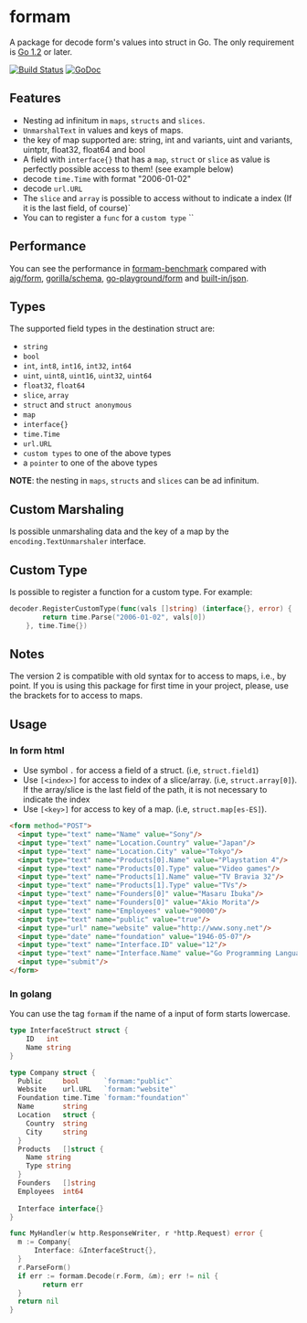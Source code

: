 formam
======

A package for decode form's values into struct in Go. 
The only requirement is [Go 1.2](http://golang.org/doc/go1.2) or later.

[![Build Status](https://travis-ci.org/monoculum/formam.png?branch=master)](https://travis-ci.org/monoculum/formam)
[![GoDoc](https://godoc.org/github.com/monoculum/formam?status.png)](https://godoc.org/github.com/monoculum/formam)

Features
--------

* Nesting ad infinitum in `maps`, `structs` and `slices`.
* `UnmarshalText` in values and keys of maps.
* the key of map supported are: string, int and variants, uint and variants, uintptr, float32, float64 and bool
* A field with `interface{}` that has a `map`, `struct` or `slice` as value is perfectly possible access to them! (see example below)
* decode `time.Time` with format "2006-01-02"
* decode `url.URL`
* The `slice` and `array` is possible to access without to indicate a index (If it is the last field, of course)`
* You can to register a `func` for a `custom type`
``

Performance
-----------

You can see the performance in [formam-benchmark](https://github.com/monoculum/formam-benchmark) compared with [ajg/form](https://github.com/ajg/form), [gorilla/schema](https://github.com/gorilla/schema), [go-playground/form](https://github.com/go-playground/form) and [built-in/json](http://golang.org/pkg/encoding/json/).

Types
-----

The supported field types in the destination struct are:

* `string`
* `bool`
* `int`, `int8`, `int16`, `int32`, `int64`
* `uint`, `uint8`, `uint16`, `uint32`, `uint64`
* `float32`, `float64`
* `slice`, `array`
* `struct` and `struct anonymous`
* `map`
* `interface{}`
* `time.Time`
* `url.URL`
* `custom types` to one of the above types
* a `pointer` to one of the above types

**NOTE**: the nesting in `maps`, `structs` and `slices` can be ad infinitum.

Custom Marshaling
-----------------

Is possible unmarshaling data and the key of a map by the `encoding.TextUnmarshaler` interface.

Custom Type
-----------

Is possible to register a function for a custom type. For example:

```go
decoder.RegisterCustomType(func(vals []string) (interface{}, error) {
        return time.Parse("2006-01-02", vals[0])
    }, time.Time{})
```

Notes
-----

The version 2 is compatible with old syntax for to access to maps, i.e., by point.
If you is using this package for first time in your project, please, use the brackets for to access to maps.


Usage
-----

### In form html

- Use symbol `.` for access a field of a struct. (i.e, `struct.field1`)
- Use `[<index>]` for access to index of a slice/array. (i.e, `struct.array[0]`). If the array/slice is the last field of the path, it is not necessary to indicate the index
- Use `[<key>]` for access to key of a map. (i.e, `struct.map[es-ES]`).

```html
<form method="POST">
  <input type="text" name="Name" value="Sony"/>
  <input type="text" name="Location.Country" value="Japan"/>
  <input type="text" name="Location.City" value="Tokyo"/>
  <input type="text" name="Products[0].Name" value="Playstation 4"/>
  <input type="text" name="Products[0].Type" value="Video games"/>
  <input type="text" name="Products[1].Name" value="TV Bravia 32"/>
  <input type="text" name="Products[1].Type" value="TVs"/>
  <input type="text" name="Founders[0]" value="Masaru Ibuka"/>
  <input type="text" name="Founders[0]" value="Akio Morita"/>
  <input type="text" name="Employees" value="90000"/>
  <input type="text" name="public" value="true"/>
  <input type="url" name="website" value="http://www.sony.net"/>
  <input type="date" name="foundation" value="1946-05-07"/>
  <input type="text" name="Interface.ID" value="12"/>
  <input type="text" name="Interface.Name" value="Go Programming Language"/>
  <input type="submit"/>
</form>
```

### In golang

You can use the tag `formam` if the name of a input of form starts lowercase.

```go
type InterfaceStruct struct {
    ID   int
    Name string
}

type Company struct {
  Public     bool      `formam:"public"`
  Website    url.URL   `formam:"website"`
  Foundation time.Time `formam:"foundation"`
  Name       string
  Location   struct {
    Country  string
    City     string
  }
  Products   []struct {
    Name string
    Type string
  }
  Founders   []string
  Employees  int64
  
  Interface interface{}
}

func MyHandler(w http.ResponseWriter, r *http.Request) error {
  m := Company{
      Interface: &InterfaceStruct{},
  }
  r.ParseForm()
  if err := formam.Decode(r.Form, &m); err != nil {
  		return err
  }
  return nil
}
```
